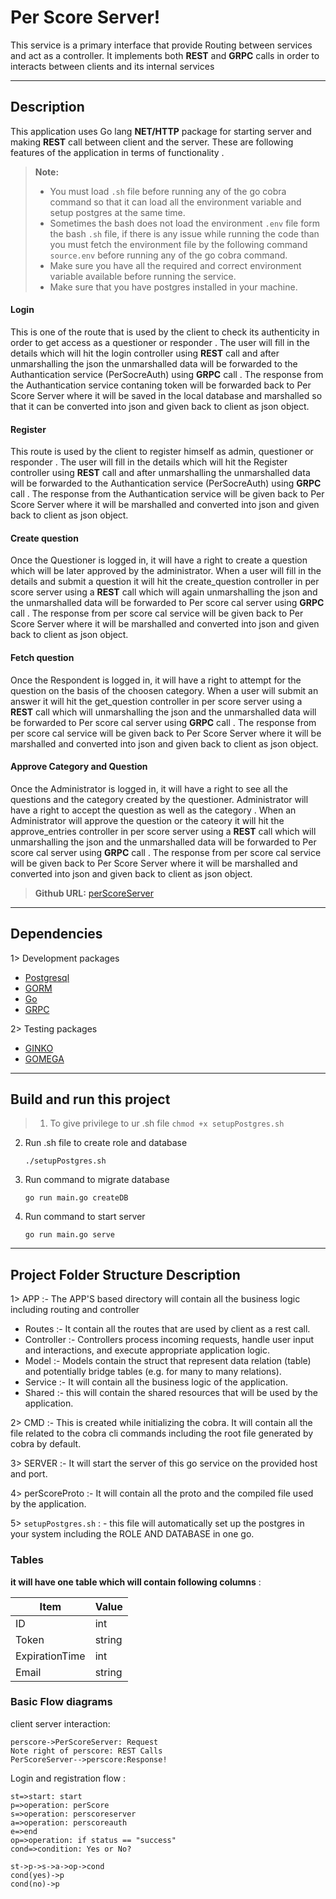 Per Score Server!
===================

This service is a primary interface that provide Routing between services and act as a controller. It implements both **REST** and **GRPC** calls in order to interacts between clients and its internal services

----------


Description
-------------

This application uses Go lang **NET/HTTP** package for starting server and making **REST** call between client and the server. These are following features of the application in terms of functionality .

> **Note:**
> - You must load ```.sh``` file before running any of the go cobra command  so that it can load all the environment variable and setup postgres at the same time.
> - Sometimes the bash does not load the environment ```.env``` file form the bash ```.sh``` file, if there is any issue while running the code than you must fetch the environment file by the following command ```source.env``` before running any of the go cobra command.
> - Make sure you have all the required and correct environment variable available before running the service.
> - Make sure that you have postgres installed in your machine.

#### <i class="icon-file"></i> Login

This is one of the route that is used by the client to check its authenticity in order to get access as a questioner or responder . The user will fill in the details  which will hit the login controller using **REST** call and after unmarshalling the json the unmarshalled data will be forwarded to the Authantication service (PerSocreAuth) using **GRPC** call . The response from the Authantication service contaning token will be  forwarded back to Per Score Server where it will be saved in the local database and marshalled so that it can be converted into json and given back to client as json object.

#### <i class="icon-folder-open"></i> Register

This route is used by the client to register himself as admin, questioner or responder . The user will fill in the details  which will hit the Register controller using **REST** call and after unmarshalling the unmarshalled data will be forwarded to the Authantication service (PerSocreAuth) using **GRPC** call . The response from the Authantication service will be given back to Per Score Server where it will be marshalled and converted into json and given back to client as json object.

#### <i class="icon-pencil"></i> Create question

Once the Questioner is logged in, it will have a right to create a question which will be later approved by the administrator. When a user will fill in the details and submit a question it will hit the create_question controller in per score server using a **REST** call  which will again  unmarshalling the json and the unmarshalled data will be forwarded to Per score cal server using **GRPC** call . The response from per score cal service will be given back to Per Score Server where it will be marshalled and converted into json and given back to client as json object.

#### <i class="icon-sort"></i> Fetch question

Once the Respondent is logged in, it will have a right to attempt for the question on the basis of the choosen category. When a user will submit an answer it will hit the get_question controller in per score server using a **REST** call  which will  unmarshalling the json and the unmarshalled data will be forwarded to Per score cal server using **GRPC** call . The response from per score cal service will be given back to Per Score Server where it will be marshalled and converted into json and given back to client as json object.

#### <i class="icon-file"></i>   Approve Category and Question

Once the Administrator is logged in, it will have a right to see all the questions and the category created by the questioner. Administrator will have a right to accept the question as well as the category . When an Administrator will approve the question or the cateory it will hit the approve_entries controller in per score server using a **REST** call  which will  unmarshalling the json and the unmarshalled data will be forwarded to Per score cal server using **GRPC** call . The response from per score cal service will be given back to Per Score Server where it will be marshalled and converted into json and given back to client as json object.

> **Github URL:**  [<i class="icon-download"></i> perScoreServer](#https://github.com/praveenraturi94/perScore)


----------


Dependencies
-------------------
1> Development packages

* [Postgresql](https://wiki.westfieldlabs.com/display/WL/PostgreSQL)
* [GORM](https://github.com/jinzhu/gorm)
* [Go](https://wiki.westfieldlabs.com/display/WL/Go)
* [GRPC](https://google.golang.org/grpc)

2> Testing packages

* [GINKO](https://github.com/onsi/ginkgo)
* [GOMEGA](https://github.com/onsi/gomega)

----------


Build and run this project
-------------

>1. To give privilege to ur .sh file
    ```
    chmod +x setupPostgres.sh
    ```
2. Run .sh file to create role and database
    ```
    ./setupPostgres.sh
    ```
3. Run command to migrate database
    ```
    go run main.go createDB
    ```
4. Run command to start server
    ```
    go run main.go serve
    ```

----------


Project Folder Structure Description
--------------------

1> APP :- The APP'S based directory will contain all the business logic including routing and controller
* Routes :-  It contain all the routes that are used by client as a rest call.
* Controller :- Controllers process incoming requests, handle user input and interactions, and execute appropriate application logic.
* Model :- Models contain the struct that represent data relation (table) and potentially bridge tables (e.g. for many to many relations).
* Service :- It will contain all the business logic of the application.
* Shared :- this will contain the shared resources that will be used by the application.

2> CMD :-  This is created while initializing the cobra. It will contain all the file related to the cobra cli commands including the root file generated by cobra by default.

3> SERVER :- It will start the server of this go service on the provided host and port.

4> perScoreProto :-  It will contain all the proto and the compiled file used by the application.

5> `setupPostgres.sh` : - this file will automatically set up the postgres in your system including the ROLE AND DATABASE in one go.

### Tables

**it will have one table  which will contain following columns** :

Item           | Value
--------       | ---
ID		       | int
Token          |string
ExpirationTime | int
Email          | string


### Basic Flow diagrams

client server interaction:

```sequence
perscore->PerScoreServer: Request
Note right of perscore: REST Calls
PerScoreServer-->perscore:Response!
```

Login and registration flow :

```flow
st=>start: start
p=>operation: perScore
s=>operation: perscoreserver
a=>operation: perscoreauth
e=>end
op=>operation: if status == "success"
cond=>condition: Yes or No?

st->p->s->a->op->cond
cond(yes)->p
cond(no)->p

```
